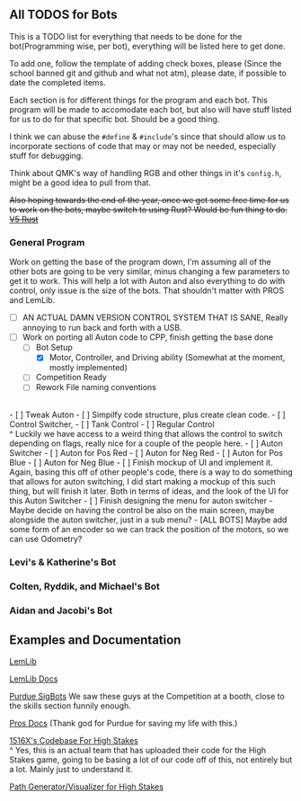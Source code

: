 ## All TODOS for Bots
This is a TODO list for everything that needs to be done for the bot(Programming wise, per bot), everything will be listed here to get done.


To add one, follow the template of adding check boxes, please (Since the school banned git and github and what not atm), please date, if possible
to date the completed items.

Each section is for different things for the program and each bot. This program will be made to accomodate each bot, but also will have stuff listed for us to do for that specific bot. Should be a good thing.

I think we can abuse the `#define` & `#include`'s since that should allow us to incorporate sections of code that may or may not be needed, especially stuff for debugging. 

Think about QMK's way of handling RGB and other things in it's `config.h`, might be a good idea to pull from that.

~~Also hoping towards the end of the year, once we get some free time for us to work on the bots, maybe switch to using Rust? Would be fun thing to do. [V5 Rust]()~~


### General Program

Work on getting the base of the program down, I'm assuming all of the other bots are going to be very similar, minus changing a few parameters to get it to work. This will help a lot with Auton and also everything to do with control, only issue is the size of the bots. That shouldn't matter with PROS and LemLib. 
- [ ] AN ACTUAL DAMN VERSION CONTROL SYSTEM THAT IS SANE, Really annoying to run back and forth with a USB.
- [ ] Work on porting all Auton code to CPP, finish getting the base done
    - [ ] Bot Setup
        - [x] Motor, Controller, and Driving ability (Somewhat at the moment, mostly implemented)
    - [ ] Competition Ready
    - [ ] Rework File naming conventions
<br>
- [ ] Tweak Auton
- [ ] Simpilfy code structure, plus create clean code.
- [ ] Control Switcher,
    - [ ] Tank Control
    - [ ] Regular Control
    <br>
    ^ Luckily we have access to a weird thing that allows the control to switch depending on flags, really nice for a couple of the people here.
- [ ] Auton Switcher
    - [ ] Auton for Pos Red
    - [ ] Auton for Neg Red
    - [ ] Auton for Pos Blue
    - [ ] Auton for Neg Blue
    - [ ] Finish mockup of UI and implement it.
    <br>
    Again, basing this off of other people's code, there is a way to do something that allows for auton switching, I did start making a mockup of this such thing, but will finish it later. Both in terms of ideas, and the look of the UI for this Auton Switcher
    - [ ] Finish designing the menu for auton switcher
- Maybe decide on having the control be also on the main screen, maybe alongside the auton switcher, just in a sub menu?
- [ALL BOTS] Maybe add some form of an encoder so we can track the position of the motors, so we can use Odometry?



### Levi's & Katherine's Bot 


### Colten, Ryddik, and Michael's Bot 

### Aidan and Jacobi's Bot


## Examples and Documentation

[LemLib](https://github.com/LemLib/LemLib/blob/stable/src/main.cpp)

[LemLib Docs](https://lemlib.readthedocs.io/en/stable/index.html)

[Purdue SigBots](https://wiki.purduesigbots.com/) We saw these guys at the Competition at a booth, close to the skills section funnily enough.

[Pros Docs](https://pros.cs.purdue.edu/v5/index.html) (Thank god for Purdue for saving my life with this.)

[1516X's Codebase For High Stakes](https://github.com/calhighrobotics/high_stakes_x)
<br>
^ Yes, this is an actual team that has uploaded their code for the High Stakes game, going to be basing a lot of our code off of this, not entirely but a lot.
Mainly just to understand it.


[Path Generator/Visualizer for High Stakes](https://path.jerryio.com/)

